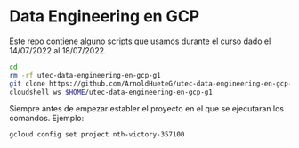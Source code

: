# Data Engineering en GCP

Este repo contiene alguno scripts que usamos durante el curso dado el 14/07/2022 al 18/07/2022.

```bash
cd
rm -rf utec-data-engineering-en-gcp-g1
git clone https://github.com/ArnoldHueteG/utec-data-engineering-en-gcp-g1
cloudshell ws $HOME/utec-data-engineering-en-gcp-g1
```

Siempre antes de empezar establer el proyecto en el que se ejecutaran los comandos. Ejemplo:

```bash
gcloud config set project nth-victory-357100
```
